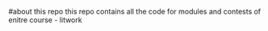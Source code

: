 #about this repo
this repo contains all the code for modules and contests of enitre course - litwork